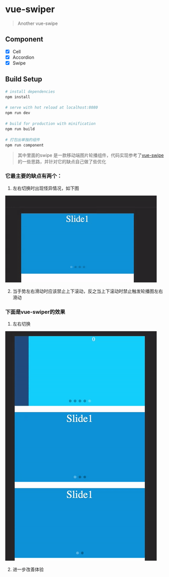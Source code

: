 # vue-swiper

> Another vue-swipe

## Component

 - [x] Cell
 - [x] Accordion
 - [x] Swipe

## Build Setup

``` bash
# install dependencies
npm install

# serve with hot reload at localhost:8080
npm run dev

# build for production with minification
npm run build

# 打包出单独的组件
npm run component
```

> 其中里面的swipe 是一款移动端图片轮播组件，代码实现参考了[vue-swipe](https://github.com/ElemeFE/vue-swipe)的一些思路，并针对它的缺点自己做了些优化

### 它最主要的缺点有两个：

 1.  左右切换时出现怪异情况，如下图

 ![vue-swipe](imgs/vue-swipe.gif)

 2.  当手势左右滑动时应该禁止上下滚动，反之当上下滚动时禁止触发轮播图左右滑动

### 下面是vue-swiper的效果

  1.  左右切换

  ![vue-swiper](imgs/vue-swiper.gif)

  2.  进一步改善体验
